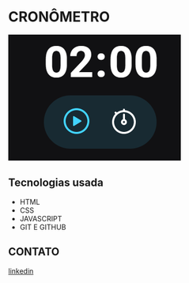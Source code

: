 # CRONÔMETRO
![](./image/imagecronometro.png)

## Tecnologias usada

- HTML
- CSS
- JAVASCRIPT
- GIT E GITHUB

## CONTATO
[linkedin](https://www.linkedin.com/in/leandro-olini-305796207/)